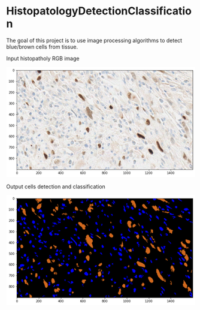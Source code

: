 # HistopatologyDetectionClassification
The goal of this project is to use image processing algorithms to detect blue/brown cells from tissue.

Input histopatholy RGB image

![alt text](https://github.com/joks93/HistopatologyDetectionClassification/blob/master/input.png?raw=true)


Output cells detection and classification

![alt text](https://github.com/joks93/HistopatologyDetectionClassification/blob/master/output.png?raw=true)
